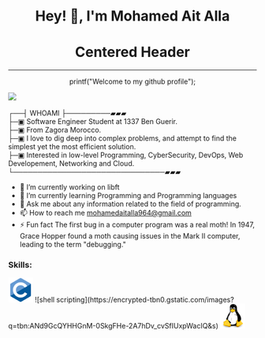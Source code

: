 <h1 style="text-align: center;"> Hey! 👋, I'm Mohamed Ait Alla  </h1>   
<h1 style="text-align: center;">Centered Header</h1>

***   

<p style="text-align: center;">printf("Welcome to my github profile");</p>   

![](https://komarev.com/ghpvc/?username=Mohamed-ait-alla&color=red)   

┌──┤ WHOAMI ├─────────▰▰▰<br>
├─▣ Software Engineer Student at 1337 Ben Guerir.<br>
├─▣ From Zagora Morocco.<br>
├─▣ I love to dig deep into complex problems, and attempt to find the simplest yet the most efficient solution.<br>
├─▣ Interested in low-level Programming, CyberSecurity, DevOps, Web Developement, Networking and Cloud.<br>
└───────────────────────────────▰▰▰   <br>



- 🔭 I’m currently working on libft
- 🌱 I’m currently learning Programming and Programming languages
- 💬 Ask me about any information related to the field of programming.
- 📫 How to reach me mohamedaitalla964@gmail.com
- ⚡ Fun fact  The first bug in a computer program was a real moth! In 1947, Grace Hopper found a moth causing issues in the Mark II computer, leading to the term "debugging."
### Skills:
<img src="https://raw.githubusercontent.com/devicons/devicon/master/icons/c/c-original.svg" width="50" height="50">
![shell scripting](https://encrypted-tbn0.gstatic.com/images?q=tbn:ANd9GcQYHHGnM-0SkgFHe-2A7hDv_cvSfIUxpWacIQ&s)
<img src="https://raw.githubusercontent.com/devicons/devicon/master/icons/linux/linux-original.svg" width="50" height="50">
